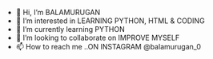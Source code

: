 - 👋 Hi, I’m BALAMURUGAN  
- 👀 I’m interested in LEARNING PYTHON, HTML & CODING
- 🌱 I’m currently learning PYTHON
- 💞️ I’m looking to collaborate on IMPROVE MYSELF
- 📫 How to reach me ..ON INSTAGRAM @balamurugan_0

<!---
bala14052000/bala14052000 is a ✨ special ✨ repository because its `README.md` (this file) appears on your GitHub profile.
You can click the Preview link to take a look at your changes.
--->
